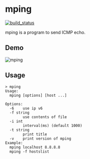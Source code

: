 mping
=====

[![build_status](https://travis-ci.org/servak/mping.svg?branch=master)](https://travis-ci.org/servak/mping)

mping is a program to send ICMP echo.

## Demo

![mping](https://cloud.githubusercontent.com/assets/1210536/17810864/9676f0ea-665a-11e6-99dd-8166789fc0d2.gif)

## Usage

```
> mping
Usage:
  mping [options] [host ...]

Options:
  -6   	use ip v6
  -f string
       	use contents of file
  -i int
       	interval(ms) (default 1000)
  -t string
       	print title
  -v   	print version of mping
Example:
  mping localhost 8.8.8.8
  mping -f hostslist
```
